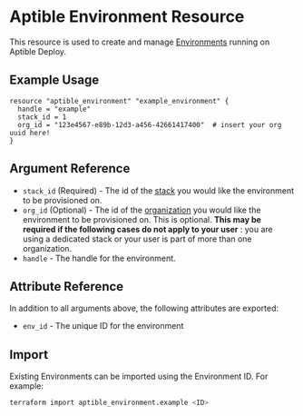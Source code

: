 # Aptible Environment Resource

This resource is used to create and manage [Environments](https://deploy-docs.aptible.com/docs/environments) running on Aptible Deploy.

## Example Usage

```hcl
resource "aptible_environment" "example_environment" {
  handle = "example"
  stack_id = 1
  org_id = "123e4567-e89b-12d3-a456-42661417400"  # insert your org uuid here!
}
```

## Argument Reference

- `stack_id` (Required) - The id of the [stack](https://deploy-docs.aptible.com/docs/stacks) you would like the environment to be provisioned on.
- `org_id` (Optional) - The id of the [organization](https://deploy-docs.aptible.com/docs/organizations) you would like the environment to be provisioned on.
  This is optional. __This may be required if the following cases do not apply to your user__ : you are using a dedicated stack or your user is part of more than one organization.
- `handle` - The handle for the environment.

## Attribute Reference

In addition to all arguments above, the following attributes are exported:

- `env_id` - The unique ID for the environment

## Import

Existing Environments can be imported using the Environment ID. For example:

```bash
terraform import aptible_environment.example <ID>
```
